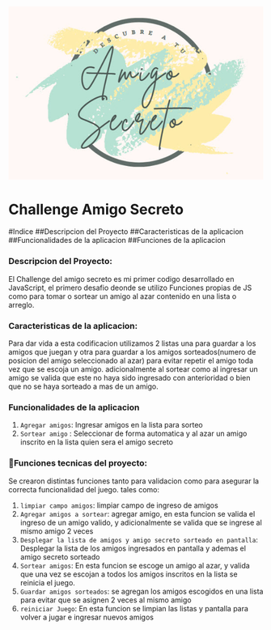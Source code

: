 ![Descubre a tu amigo Secreto](https://github.com/Saya-Sayita/challenge-amigo-secreto-main/blob/main/Logo.jpg)
<h1> Challenge Amigo Secreto </h1>
#Indice
##Descripcion del Proyecto
##Caracteristicas de la aplicacion
##Funcionalidades de la aplicacion
##Funciones de la aplicacion

### Descripcion del Proyecto:
El Challenge del amigo secreto es mi primer codigo desarrollado en JavaScript, el primero desafio deonde se utilizo Funciones propias de JS como para tomar o sortear un amigo al azar contenido en una lista o arreglo.

### Caracteristicas de la aplicacion: 
Para dar vida a esta codificacion utilizamos 2 listas una para guardar a los amigos que juegan y otra para guardar a los amigos sorteados(numero de posicion del amigo seleccionado al azar) para evitar repetir el amigo toda vez que se escoja un amigo. adicionalmente al sortear como al ingresar un amigo se valida que este no haya sido ingresado con anterioridad o bien que no se haya sorteado a mas de un amigo. 

### Funcionalidades de la aplicacion
1. `Agregar amigos`: Ingresar amigos en la lista para sorteo
2. `Sortear amigo` : Seleccionar de forma automatica y al azar un amigo inscrito en la lista quien sera el amigo secreto
   
### :hammer:Funciones tecnicas del proyecto:
Se crearon distintas funciones tanto para validacion como para asegurar la correcta funcionalidad del juego. tales como:
1. `limpiar campo amigos`: limpiar campo de ingreso de amigos
2. `Agregar amigos a sortear`: agregar amigo, en esta funcion se valida el ingreso de un amigo valido, y adicionalmente se valida que se ingrese al mismo amigo 2 veces
3. `Desplegar la lista de amigos y amigo secreto sorteado en pantalla`: Desplegar la lista de los amigos ingresados en pantalla y ademas el amigo secreto sorteado
4. `Sortear amigos`: En esta funcion se escoge un amigo al azar, y valida que una vez se escojan a todos los amigos inscritos en la lista se reinicia el juego.
5. `Guardar amigos sorteados`: se agregan los amigos escogidos en una lista para evitar que se asignen 2 veces al mismo amigo
6. `reiniciar Juego`: En esta funcion se limpian las listas y pantalla para volver a jugar e ingresar nuevos amigos
   
